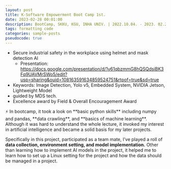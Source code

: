 ```yaml
---
layout: post
title: K-Software Empowerment Boot Camp 1st.
date: 2023-02-28 00:01:00
description: BootCamp, SKKU, KGU, INHA UNIV. | 2022.10.04. - 2023. 02.28.
tags: formatting code
categories: sample-posts
pseudocode: true
---
```


- Secure industrial safety in the workplace using helmet and mask detection AI
    - Presentation: https://docs.google.com/presentation/d/1y61qbzmmG8hQSQdsiBK3Fq9UAVMrSWo5/edit?usp=sharing&ouid=108163591634859524751&rtpof=true&sd=true
- Keywords: Image Detection, Yolo v5, Embedded System, NVIDIA Jetson, Lightweight Model
- guided by MDS tech.
- Excellence award by Field & Overall Encouragement Award

<aside>
⚡ In bootcamp, it took a look on **basic python skills** including numpy and pandas, **data crawling**, and **basics of machine learning**. Although it was hard to understand the whole lecture, it invoked my interest in artificial intelligence and became a solid basis for my later projects. 

Specifically in this project, participated as a team mate, I’ve played a roll of **data collection, environment setting, and model implementation.** Other than learning how to implement AI models in the project, it helped me to learn how to set up a Linux setting for the project and how the data should be managed in a project.

</aside>
